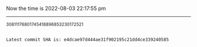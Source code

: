 Now the time is 2022-08-03 22:17:55 pm

---

<small>30811176801745418896853230172521</small>

```txt

Latest commit SHA is: e4dcae97d444ae31f902195c21dd4ce339240585
```

